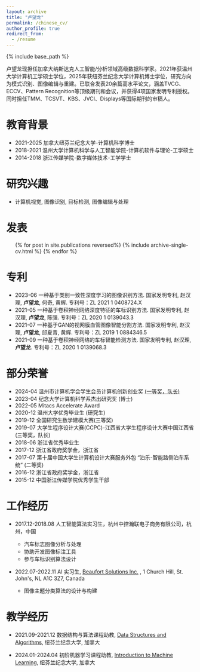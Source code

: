```yaml
---
layout: archive
title: "卢望龙"
permalink: /chinese_cv/
author_profile: true
redirect_from:
  - /resume
---
```


{% include base_path %}

<!-- 纽芬兰纪念大学普适计算和机器学习研究实验室([UCML](https://sites.google.com/view/ucmi/home) )博士生。 -->

卢望龙现担任加拿大纳斯达克人工智能/分析领域高级数据科学家。2021年获温州大学计算机工学硕士学位，2025年获纽芬兰纪念大学计算机博士学位，研究方向为模式识别、图像编辑与重建。已联合发表20余篇高水平论文，涵盖TVCG、ECCV、Pattern Recognition等顶级期刊和会议，并获得4项国家发明专利授权。同时担任TMM、TCSVT、KBS、JVCI、Displays等国际期刊的审稿人。

教育背景
======
* 2021-2025 加拿大纽芬兰纪念大学-计算机科学博士
* 2018-2021 温州大学计算机科学与人工智能学院-计算机软件与理论-工学硕士 
* 2014-2018 浙江传媒学院-数字媒体技术-工学学士  

研究兴趣
======
* 计算机视觉, 图像识别, 目标检测, 图像编辑与处理

发表
======
<ul>{% for post in site.publications reversed%}
    {% include archive-single-cv.html %}
  {% endfor %}</ul>

专利
======
* 2023-06 一种基于类别一致性深度学习的图像识别方法. 国家发明专利, 赵汉理, **卢望龙**, 何奇, 黄辉. 专利号：ZL 2021 1 0408724.X
* 2021-05 一种基于卷积神经网络深度特征的车标识别方法. 国家发明专利, 赵汉理, **卢望龙**, 陈强. 专利号：ZL 2020 1 0139043.3
* 2021-07 一种基于GAN的视网膜血管图像智能分割方法. 国家发明专利, 赵汉理, **卢望龙**, 邱夏青, 黄辉. 专利号：ZL 2019 1 0884346.5
* 2021-09 一种基于卷积神经网络的车标智能检测方法. 国家发明专利, 赵汉理, **卢望龙**. 专利号：ZL 2020 1 0139068.3

部分荣誉
======
* 2024-04 温州市计算机学会学生会员计算机创新创业奖 [(一等奖，队长)](https://mp.weixin.qq.com/s/ZGJO5GGNbLVd2j58XkXYvw)
* 2023-04 纪念大学计算机科学系杰出研究奖 (博士)
* 2022-05 Mitacs Accelerate Award
* 2020-12 温州大学优秀毕业生 (研究生)
* 2019-12 全国研究生数学建模大赛(三等奖) 
* 2019-07 大学生程序设计大赛(CCPC)-江西省大学生程序设计大赛中国江西省(三等奖，队长)
* 2018-06 浙江省优秀毕业生
* 2017-12 浙江省政府奖学金，浙江省
* 2017-07 第十届中国大学生计算机设计大赛服务外包 “泊乐-智能路侧泊车系统” (二等奖)  
* 2016-12 浙江省政府奖学金，浙江省
* 2015-12 中国浙江传媒学院优秀学生干部

工作经历
======
* 2017.12-2018.08 人工智能算法实习生，杭州中控瀚联电子商务有限公司，杭州，中国  
  * 汽车标志图像分析与处理
  * 协助开发图像标注工具
  * 参与车标识别算法设计

* 2022.07-2022.11 AI 实习生, [Beaufort Solutions Inc.](https://www.beaufortsolutions.com/) , 1 Church Hill, St. John's, NL A1C 3Z7, Canada
  * 图像主题分类算法的设计与构建
 

<!--* Fall 2015: Research Assistant
  * Github University
  * Duties included: Merging pull requests
  * Supervisor: Professor Hub -->

教学经历
======

* 2021.09-2021.12 数据结构与算法课程助教, [Data Structures and Algorithms](https://www.mun.ca/computerscience/undergraduates/courses/comp-2002-data-structures-and-algorithms/), 纽芬兰纪念大学, 加拿大

* 2024.01-2024.04 初阶机器学习课程助教, [Introduction to Machine Learning](https://www.mun.ca/computerscience/undergraduates/courses/comp-3202-introduction-to-machine-learning/), 纽芬兰纪念大学, 加拿大


<!-- Talks
======
  <ul>{% for post in site.talks %}
    {% include archive-single-talk-cv.html %}
  {% endfor %}</ul>



Service and leadership
======
* Currently signed in to 43 different slack teams -->
